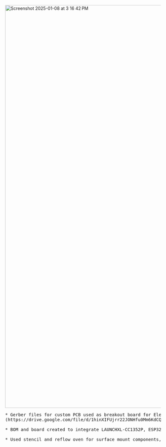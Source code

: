 <img width="1305" alt="Screenshot 2025-01-08 at 3 16 42 PM" src="https://github.com/user-attachments/assets/58b7ce3e-9295-406e-b6fb-366ff9ba92b9" />

<pre>
* Gerber files for custom PCB used as breakout board for Electronic Shopping Label System 
(https://drive.google.com/file/d/1hinXIFUjrr22JONHfu0Mm6KdCQtfTo83/view)

* BOM and board created to integrate LAUNCHXL-CC1352P, ESP32, and an ePaper Display.

* Used stencil and reflow oven for surface mount components, other components soldered by hand.
</pre>
